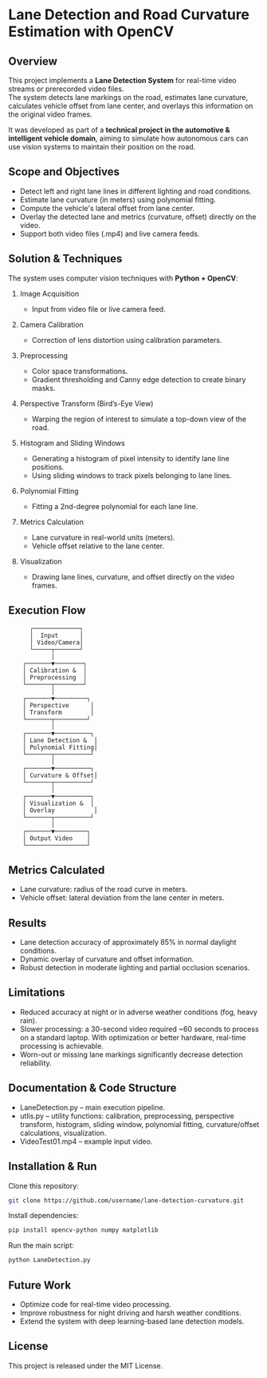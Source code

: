 # Lane Detection and Road Curvature Estimation with OpenCV

## Overview
This project implements a **Lane Detection System** for real-time video streams or prerecorded video files.  
The system detects lane markings on the road, estimates lane curvature, calculates vehicle offset from lane center, and overlays this information on the original video frames.  

It was developed as part of a **technical project in the automotive & intelligent vehicle domain**, aiming to simulate how autonomous cars can use vision systems to maintain their position on the road.  

## Scope and Objectives
- Detect left and right lane lines in different lighting and road conditions.  
- Estimate lane curvature (in meters) using polynomial fitting.  
- Compute the vehicle's lateral offset from lane center.  
- Overlay the detected lane and metrics (curvature, offset) directly on the video.  
- Support both video files (.mp4) and live camera feeds.  

## Solution & Techniques
The system uses computer vision techniques with **Python + OpenCV**:  

1. Image Acquisition  
   - Input from video file or live camera feed.  

2. Camera Calibration  
   - Correction of lens distortion using calibration parameters.  

3. Preprocessing  
   - Color space transformations.  
   - Gradient thresholding and Canny edge detection to create binary masks.  

4. Perspective Transform (Bird’s-Eye View)  
   - Warping the region of interest to simulate a top-down view of the road.  

5. Histogram and Sliding Windows  
   - Generating a histogram of pixel intensity to identify lane line positions.  
   - Using sliding windows to track pixels belonging to lane lines.  

6. Polynomial Fitting  
   - Fitting a 2nd-degree polynomial for each lane line.  

7. Metrics Calculation  
   - Lane curvature in real-world units (meters).  
   - Vehicle offset relative to the lane center.  

8. Visualization  
   - Drawing lane lines, curvature, and offset directly on the video frames.  

## Execution Flow

```text
      ┌─────────────┐
      │  Input      │
      │ Video/Camera│
      └─────┬───────┘
            │
    ┌───────▼────────┐
    │ Calibration &  │
    │ Preprocessing  │
    └───────┬────────┘
            │
    ┌───────▼─────────┐
    │ Perspective      │
    │ Transform        │
    └───────┬─────────┘
            │
    ┌───────▼──────────┐
    │ Lane Detection &  │
    │ Polynomial Fitting│
    └───────┬──────────┘
            │
    ┌───────▼──────────┐
    │ Curvature & Offset│
    └───────┬──────────┘
            │
    ┌───────▼──────────┐
    │ Visualization &  │
    │ Overlay           │
    └───────┬──────────┘
            │
    ┌───────▼─────────┐
    │ Output Video    │
    └─────────────────┘
```

## Metrics Calculated
- Lane curvature: radius of the road curve in meters.  
- Vehicle offset: lateral deviation from the lane center in meters.  

## Results
- Lane detection accuracy of approximately 85% in normal daylight conditions.  
- Dynamic overlay of curvature and offset information.  
- Robust detection in moderate lighting and partial occlusion scenarios.  

## Limitations
- Reduced accuracy at night or in adverse weather conditions (fog, heavy rain).  
- Slower processing: a 30-second video required ~60 seconds to process on a standard laptop. With optimization or better hardware, real-time processing is achievable.  
- Worn-out or missing lane markings significantly decrease detection reliability.  

## Documentation & Code Structure
- LaneDetection.py – main execution pipeline.  
- utlis.py – utility functions: calibration, preprocessing, perspective transform, histogram, sliding window, polynomial fitting, curvature/offset calculations, visualization.  
- VideoTest01.mp4 – example input video.  

## Installation & Run
Clone this repository:

```bash
git clone https://github.com/username/lane-detection-curvature.git
```

Install dependencies:

```bash
pip install opencv-python numpy matplotlib
```

Run the main script:

```bash
python LaneDetection.py
```

## Future Work
- Optimize code for real-time video processing.  
- Improve robustness for night driving and harsh weather conditions.  
- Extend the system with deep learning-based lane detection models.  

## License
This project is released under the MIT License.
